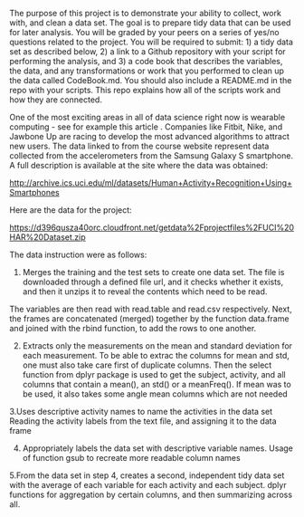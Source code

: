 The purpose of this project is to demonstrate your ability to collect, work with, and clean a data set. The goal is to prepare tidy data that can be used for later analysis. You will be graded by your peers on a series of yes/no questions related to the project. You will be required to submit: 1) a tidy data set as described below, 2) a link to a Github repository with your script for performing the analysis, and 3) a code book that describes the variables, the data, and any transformations or work that you performed to clean up the data called CodeBook.md. You should also include a README.md in the repo with your scripts. This repo explains how all of the scripts work and how they are connected.

One of the most exciting areas in all of data science right now is wearable computing - see for example this article . Companies like Fitbit, Nike, and Jawbone Up are racing to develop the most advanced algorithms to attract new users. The data linked to from the course website represent data collected from the accelerometers from the Samsung Galaxy S smartphone. A full description is available at the site where the data was obtained:

http://archive.ics.uci.edu/ml/datasets/Human+Activity+Recognition+Using+Smartphones

Here are the data for the project:

https://d396qusza40orc.cloudfront.net/getdata%2Fprojectfiles%2FUCI%20HAR%20Dataset.zip

The data instruction were as follows:
1. Merges the training and the test sets to create one data set.
The file is downloaded through a defined file url, and it checks whether it exists, and then it unzips it to reveal the contents which need to be read.

The variables are then read with read.table and read.csv respectively.
Next, the frames are concatenated (merged) together by the function data.frame and joined with the rbind function, to add the rows to one another.


2. Extracts only the measurements on the mean and standard deviation for each measurement.
To be able to extrac the columns for mean and std, one must also take care first of duplicate columns. 
Then the select function from dplyr package is used to get the subject, activity, and all columns that contain a mean(), an std() or a meanFreq(). If mean was to be used, it also takes some angle mean columns which are not needed

3.Uses descriptive activity names to name the activities in the data set
Reading the activity labels from the text file, and assigning it to the data frame

4. Appropriately labels the data set with descriptive variable names.
Usage of function gsub to recreate more readable column names

5.From the data set in step 4, creates a second, independent tidy data set with the average of each variable for each activity and each subject.
dplyr functions for aggregation by certain columns, and then summarizing across all.